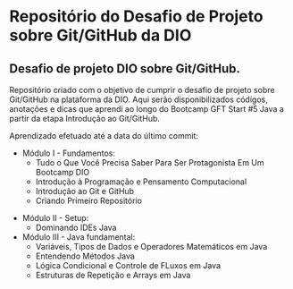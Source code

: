 # Repositório do Desafio de Projeto sobre Git/GitHub da DIO
## Desafio de projeto DIO sobre Git/GitHub.

Repositório criado com o objetivo de cumprir o desafio de projeto sobre Git/GitHub na plataforma da DIO. Aqui serão disponibilizados códigos, anotações e dicas que aprendi ao longo do Bootcamp GFT Start #5 Java a partir da etapa Introdução ao Git/GitHub.

Aprendizado efetuado até a data do último commit:
*   Módulo I - Fundamentos:
    -   Tudo o Que Você Precisa Saber Para Ser Protagonista Em Um Bootcamp DIO
    -   Introdução à Programação e Pensamento Computacional
    -   Introdução ao Git e GitHub
    -   Criando Primeiro Repositório
-   Módulo II - Setup:
    -   Dominando IDEs Java
-   Módulo III - Java fundamental:
    -   Variáveis, Tipos de Dados e Operadores Matemáticos em Java
    -   Entendendo Métodos Java
    -   Lógica Condicional e Controle de FLuxos em Java
    -   Estruturas de Repetição e Arrays em Java
